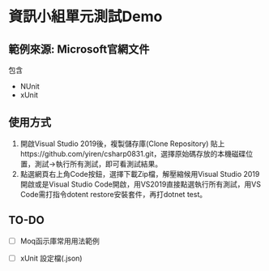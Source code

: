 # 資訊小組單元測試Demo

## 範例來源: Microsoft官網文件
包含

- NUnit
- xUnit


## 使用方式

1. 開啟Visual Studio 2019後，複製儲存庫(Clone Repository) 貼上https://github.com/yiren/csharp0831.git，選擇原始碼存放的本機磁碟位置，測試->執行所有測試，即可看測試結果。
2.  點選網頁右上角Code按鈕，選擇下載Zip檔，解壓縮候用Visual Studio 2019開啟或是Visual Studio Code開啟，用VS2019直接點選執行所有測試，用VS Code需打指令dotent restore安裝套件，再打dotnet test。


## TO-DO

- [ ] Moq函示庫常用用法範例
- [ ] xUnit 設定檔(.json)

